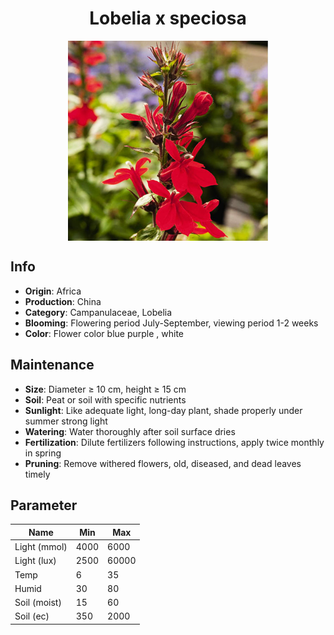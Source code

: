 <h1 align='center'>Lobelia x speciosa</h1>
<p align="center">
    <img 
        align='center'
        width='320'
        src="../images/lobelia x speciosa.png" 
        alt='Lobelia x speciosa' />
</p>

## Info

 - **Origin**: Africa
 - **Production**: China
 - **Category**: Campanulaceae, Lobelia
 - **Blooming**: Flowering period July-September, viewing period 1-2 weeks
 - **Color**: Flower color blue purple , white

## Maintenance

 - **Size**: Diameter ≥ 10 cm, height ≥ 15 cm
 - **Soil**: Peat or soil with specific nutrients
 - **Sunlight**: Like adequate light, long-day plant, shade properly under summer strong light
 - **Watering**: Water thoroughly after soil surface dries
 - **Fertilization**: Dilute fertilizers following instructions, apply twice monthly in spring
 - **Pruning**: Remove withered flowers, old, diseased, and dead leaves timely

## Parameter

| Name         | Min  | Max   |
|--------------|------|-------|
| Light (mmol) | 4000 | 6000  |
| Light (lux)  | 2500 | 60000 |
| Temp         | 6    | 35    |
| Humid        | 30   | 80    |
| Soil (moist) | 15   | 60    |
| Soil (ec)    | 350  | 2000  |